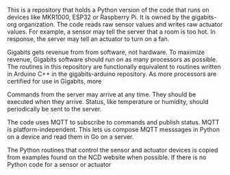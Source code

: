 This is a repository that holds a Python version of the code that runs on devices like MKR1000, ESP32 or 
Raspberry Pi.  It is owned by the gigabits-org organization.  The code reads raw sensor values and writes raw actuator values.  For example, a sensor may tell the server that a room is too hot.  In response, the server may tell an actuator to turn on a fan.

Gigabits gets revenue from from software, not hardware.  To maximize revenue, Gigabits software should run on as many processors as possible.  The routines in this repository are functionally equivalent to routines written in Arduino C++ in the gigabits-arduino repository.  As more processors are certified for use in Gigabits, more 

Commands from the server may arrive at any time.  They should be executed when they arrive.  Status, like temperature or humidity, should periodically be sent to the server.

The code uses MQTT to subscribe to commands and publish status.  MQTT is platform-independent.  This lets us compose MQTT messsages in Python on a device and read them in Go on a server.

The Python routines that control the sensor and actuator devices is copied from examples found on the NCD website when possible.  If there is no Python code for a sensor or actuator
